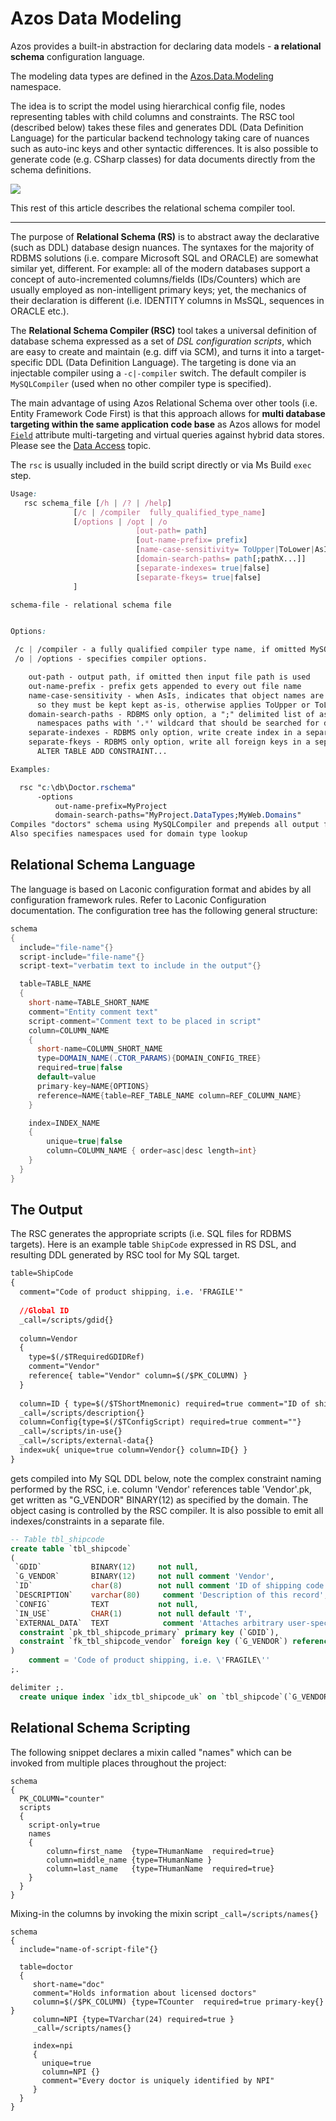 ﻿# Azos Data Modeling

Azos provides a built-in abstraction for declaring data models - **a relational schema** configuration
language. 

The modeling data types are defined in the [Azos.Data.Modeling](./Modeling) namespace.

The idea is to script the model using hierarchical config file, nodes representing tables with child columns
 and constraints. The RSC tool (described below) takes these files and generates DDL (Data Definition Language)
for the particular backend technology taking care of nuances such as auto-inc keys and other syntactic differences.
It is also possible to generate code (e.g. CSharp classes) for data documents directly from the schema definitions.

<img src="/doc/img/rsc-1.png">


This rest of this article describes the relational schema compiler tool.

---

The purpose of **Relational Schema (RS)** is to abstract away the declarative (such as DDL) database 
design nuances. The syntaxes for the majority of RDBMS solutions (i.e. compare Microsoft SQL and 
ORACLE) are somewhat similar yet, different. For example: all of the modern databases support a 
concept of auto-incremented columns/fields (IDs/Counters) which are usually employed as non-intelligent
primary keys; yet, the mechanics of their declaration is different (i.e. IDENTITY columns in MsSQL,
sequences in ORACLE etc.). 

The **Relational Schema Compiler (RSC)** tool takes a universal definition of database schema expressed 
as a set of *DSL configuration scripts*, which are easy to create and maintain (e.g. diff via SCM), 
and turns it into a target-specific DDL (Data Definition Language). The targeting is done via an 
injectable compiler using a `-c|-compiler` switch. The default compiler is `MySQLCompiler`
(used when no other compiler type is specified).

The main advantage of using Azos Relational Schema over other tools (i.e. Entity Framework Code First)
is that this approach allows for **multi database targeting within the same application code base**
as Azos allows for model [`Field`](Field.cs) attribute multi-targeting and virtual queries against hybrid data 
stores. Please see the [Data Access](/readme.md) topic. 

The `rsc` is usually included in the build script directly or via Ms Build `exec` step.


```css
Usage:
   rsc schema_file [/h | /? | /help]
              [/c | /compiler  fully_qualified_type_name]
              [/options | /opt | /o
                            [out-path= path]
                            [out-name-prefix= prefix]
                            [name-case-sensitivity= ToUpper|ToLower|AsIs]
                            [domain-search-paths= path[;pathX...]]
                            [separate-indexes= true|false]
                            [separate-fkeys= true|false]
              ]

schema-file - relational schema file


Options:

 /c | /compiler - a fully qualified compiler type name, if omitted MySQLCompiler is used
 /o | /options - specifies compiler options.

    out-path - output path, if omitted then input file path is used
    out-name-prefix - prefix gets appended to every out file name
    name-case-sensitivity - when AsIs, indicates that object names are case sensitive, 
      so they must be kept kept as-is, otherwise applies ToUpper or ToLower transform
    domain-search-paths - RDBMS only option, a ";" delimited list of assembly-qualified 
      namespaces paths with '.*' wildcard that should be searched for domain type names
    separate-indexes - RDBMS only option, write create index in a separate output
    separate-fkeys - RDBMS only option, write all foreign keys in a separate output using
      ALTER TABLE ADD CONSTRAINT...

Examples:

  rsc "c:\db\Doctor.rschema"
      -options
          out-name-prefix=MyProject
          domain-search-paths="MyProject.DataTypes;MyWeb.Domains" 
Compiles "doctors" schema using MySQLCompiler and prepends all output file names with "MyProject". 
Also specifies namespaces used for domain type lookup
```

## Relational Schema Language

The language is based on Laconic configuration format and abides by all configuration framework rules.
Refer to Laconic Configuration documentation.
The configuration tree has the following general structure:

```cs
schema
{
  include="file-name"{}
  script-include="file-name"{}
  script-text="verbatim text to include in the output"{}

  table=TABLE_NAME
  {
    short-name=TABLE_SHORT_NAME
    comment="Entity comment text"
    script-comment="Comment text to be placed in script"
    column=COLUMN_NAME
    {
      short-name=COLUMN_SHORT_NAME
      type=DOMAIN_NAME(.CTOR_PARAMS){DOMAIN_CONFIG_TREE}
      required=true|false
      default=value
      primary-key=NAME{OPTIONS}
      reference=NAME{table=REF_TABLE_NAME column=REF_COLUMN_NAME}
    }

    index=INDEX_NAME
    {
        unique=true|false
        column=COLUMN_NAME { order=asc|desc length=int}
    }
  }
}
```

## The Output

The RSC generates the appropriate scripts (i.e. SQL files for RDBMS targets). Here is an example table
`ShipCode` expressed in RS DSL, and resulting DDL generated by RSC tool for My SQL target.

```css
table=ShipCode
{
  comment="Code of product shipping, i.e. 'FRAGILE'"
  
  //Global ID
  _call=/scripts/gdid{}
  
  column=Vendor
  {
    type=$(/$TRequiredGDIDRef)
    comment="Vendor"
    reference{ table="Vendor" column=$(/$PK_COLUMN) }
  }
  
  column=ID { type=$(/$TShortMnemonic) required=true comment="ID of shipping code"}
  _call=/scripts/description{}
  column=Config{type=$(/$TConfigScript) required=true comment=""}
  _call=/scripts/in-use{}
  _call=/scripts/external-data{}
  index=uk{ unique=true column=Vendor{} column=ID{} }
}
```

gets compiled into My SQL DDL below, note the complex constraint naming performed by the RSC,
i.e. column 'Vendor' references table 'Vendor'.pk, get written as "G_VENDOR" BINARY(12) as specified
by the domain. The object casing is controlled by the RSC compiler. It is also possible to emit all 
indexes/constraints in a separate file.

```sql
-- Table tbl_shipcode
create table `tbl_shipcode`
(
 `GDID`           BINARY(12)     not null,
 `G_VENDOR`       BINARY(12)     not null comment 'Vendor',
 `ID`             char(8)        not null comment 'ID of shipping code',
 `DESCRIPTION`    varchar(80)     comment 'Description of this record',
 `CONFIG`         TEXT           not null,
 `IN_USE`         CHAR(1)        not null default 'T',
 `EXTERNAL_DATA`  TEXT            comment 'Attaches arbitrary user-specific external data',
  constraint `pk_tbl_shipcode_primary` primary key (`GDID`),
  constraint `fk_tbl_shipcode_vendor` foreign key (`G_VENDOR`) references `tbl_vendor`(`GDID`)
)
    comment = 'Code of product shipping, i.e. \'FRAGILE\''
;.

delimiter ;.
  create unique index `idx_tbl_shipcode_uk` on `tbl_shipcode`(`G_VENDOR`, `ID`);.
```



## Relational Schema Scripting

The following snippet declares a mixin called "names" which can be invoked from multiple places 
throughout the project:

```CSharp
schema
{
  PK_COLUMN="counter"
  scripts
  {
    script-only=true
    names
    {
        column=first_name  {type=THumanName  required=true}
        column=middle_name {type=THumanName }
        column=last_name   {type=THumanName  required=true}
    }
  }
}
```

Mixing-in the columns by invoking the mixin script `_call=/scripts/names{}` 

```CSharp
schema
{
  include="name-of-script-file"{}

  table=doctor
  {
     short-name="doc"
     comment="Holds information about licensed doctors"
     column=$(/$PK_COLUMN) {type=TCounter  required=true primary-key{} }
     column=NPI {type=TVarchar(24) required=true }
     _call=/scripts/names{}

     index=npi
     {
       unique=true
       column=NPI {}
       comment="Every doctor is uniquely identified by NPI"
     }
  }
}
```